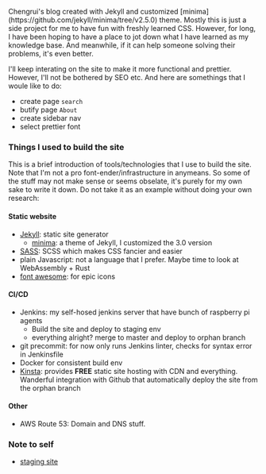 <p>Chengrui's blog created with Jekyll and customized [minima](https://github.com/jekyll/minima/tree/v2.5.0) theme. Mostly this is just a 
side project for me to have fun with freshly learned CSS. However, for long, I have been hoping to have a place to jot down what I have learned
as my knowledge base. And meanwhile, if it can help someone solving their problems, it's even better.</p>

<p>I'll keep interating on the site to make it more functional and prettier. However, I'll not be bothered by SEO etc. And here are somethings that
I woule like to do:</p>

* create page `search`
* butify page `About`
* create sidebar nav
* select prettier font

### Things I used to build the site
<p>This is a brief introduction of tools/technologies that I use to build the site. Note that I'm not a pro font-ender/infrastructure in anymeans. So some of the stuff may not make sense or seems obselate,
 it's purely for my own sake to write it down. Do not take it as an example without doing your own research:</p>

#### Static website
 * [Jekyll](https://jekyllrb.com/): static site generator
    *  [minima](https://github.com/jekyll/minima/tree/v2.5.0): a theme of Jekyll, I customized the 3.0 version
 * [SASS](https://sass-lang.com/): SCSS which makes CSS fancier and easier
 * plain Javascript: not a language that I prefer. Maybe time to look at WebAssembly + Rust
 * [font awesome](https://fortawesome.com/): for epic icons

#### CI/CD
 * Jenkins: my self-hosed jenkins server that have bunch of raspberry pi agents
     * Build the site and deploy to staging env
     * everything alright? merge to master and deploy to orphan branch
 * git precommit: for now only runs Jenkins linter, checks for syntax error in Jenkinsfile
 * Docker for consistent build env
 * [Kinsta](https://kinsta.com/static-site-hosting/): provides **FREE** static site hosting with CDN and everything. Wanderful integration with Github that automatically deploy the site from the orphan branch

#### Other
 * AWS Route 53: Domain and DNS stuff. 


### Note to self
* [staging site](http://192.168.20.25:8888/)
